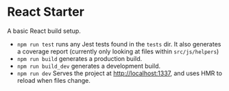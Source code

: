 # React Starter

A basic React build setup.

* `npm run test` runs any Jest tests found in the `tests` dir. It also generates a coverage report (currently only looking at files within `src/js/helpers`)
* `npm run build` generates a production build.
* `npm run build_dev` generates a development build.
* `npm run dev` Serves the project at [http://localhost:1337](http://localhost:1337), and uses HMR to reload when files change.
